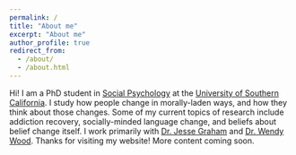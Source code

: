```yaml
---
permalink: /
title: "About me"
excerpt: "About me"
author_profile: true
redirect_from: 
  - /about/
  - /about.html
---
```


Hi! I am a PhD student in <a href="https://en.wikipedia.org/wiki/Social_psychology">Social Psychology</a> at the <a href="https://www.usc.edu/">University of Southern California</a>. I study how people change in morally-laden ways, and how they think about those changes. Some of my current topics of research include addiction recovery, socially-minded language change, and beliefs about belief change itself. I work primarily with <a href="http://eccles.utah.edu/team/jesse-graham/">Dr. Jesse Graham</a> and <a href="http://dornsife.usc.edu/wendy-wood/">Dr. Wendy Wood</a>. Thanks for visiting my website! More content coming soon.
